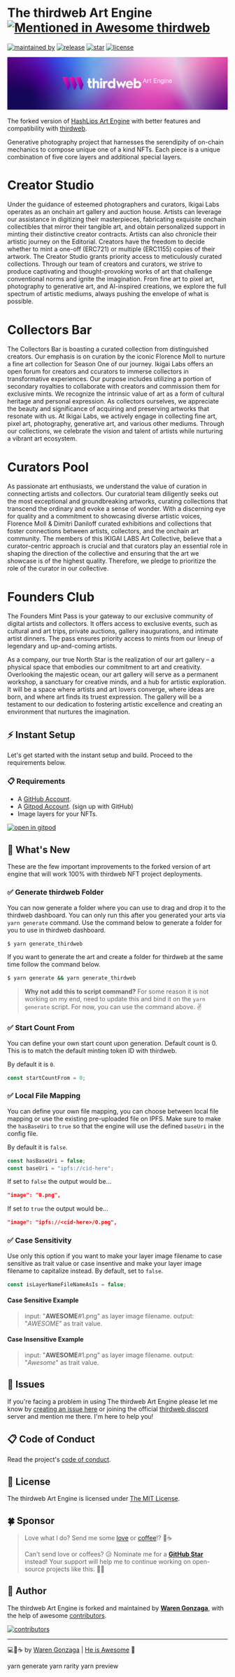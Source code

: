 # The thirdweb Art Engine [![Mentioned in Awesome thirdweb](https://awesome.re/mentioned-badge-flat.svg)](https://github.com/warengonzaga/awesome-thirdweb)

[![maintained by](https://img.shields.io/badge/maintained%20by-Waren%20Gonzaga-blue.svg?longCache=true&style=flat-square)](https://github.com/warengonzaga) [![release](https://img.shields.io/github/release/warengonzaga/thirdweb-art-engine.svg?style=flat-square)](https://github.com/warengonzaga/thirdweb-art-engine/releases) [![star](https://img.shields.io/github/stars/warengonzaga/thirdweb-art-engine.svg?style=flat-square)](https://github.com/warengonzaga/thirdweb-art-engine/stargazers) [![license](https://img.shields.io/github/license/warengonzaga/thirdweb-art-engine.svg?style=flat-square)](https://github.com/warengonzaga/thirdweb-art-engine/blob/main/license)

[![repo banner](.github/img/repo_banner.jpg)](https://github.com/warengonzaga/thirdweb-art-engine)

The forked version of [HashLips Art Engine](https://github.com/HashLips/hashlips_art_engine) with better features and compatibility with [thirdweb](https://thirdweb.com).

Generative photography project that harnesses the serendipity of on-chain mechanics to compose unique one of a kind NFTs. Each piece is a unique combination of five core layers and additional special layers.

# Creator Studio

Under the guidance of esteemed photographers and curators, Ikigai Labs operates as an onchain art gallery and auction house. Artists can leverage our assistance in digitizing their masterpieces, fabricating exquisite onchain collectibles that mirror their tangible art, and obtain personalized support in minting their distinctive creator contracts. Artists can also chronicle their artistic journey on the Editorial. Creators have the freedom to decide whether to mint a one-off (ERC721) or multiple (ERC1155) copies of their artwork. The Creator Studio grants priority access to meticulously curated collections. Through our team of creators and curators, we strive to produce captivating and thought-provoking works of art that challenge conventional norms and ignite the imagination. From fine art to pixel art, photography to generative art, and AI-inspired creations, we explore the full spectrum of artistic mediums, always pushing the envelope of what is possible.

# Collectors Bar

The Collectors Bar is boasting a curated collection from distinguished creators. Our emphasis is on curation by the iconic Florence Moll to nurture a fine art collection for Season One of our journey. Ikigai Labs offers an open forum for creators and ccurators to immerse collectors in transformative experiences. Our purpose includes utilizing a portion of secondary royalties to collaborate with creators and commission them for exclusive mints. We recognize the intrinsic value of art as a form of cultural heritage and personal expression. As collectors ourselves, we appreciate the beauty and significance of acquiring and preserving artworks that resonate with us. At Ikigai Labs, we actively engage in collecting fine art, pixel art, photography, generative art, and various other mediums. Through our collections, we celebrate the vision and talent of artists while nurturing a vibrant art ecosystem.

# Curators Pool

As passionate art enthusiasts, we understand the value of curation in connecting artists and collectors. Our curatorial team diligently seeks out the most exceptional and groundbreaking artworks, curating collections that transcend the ordinary and evoke a sense of wonder. With a discerning eye for quality and a commitment to showcasing diverse artistic voices, Florence Moll & Dimitri Daniloff curated exhibitions and collections that foster connections between artists, collectors, and the onchain art community. The members of this IKIGAI LABS Art Collective, believe that a curator-centric approach is crucial and that curators play an essential role in shaping the direction of the collective and ensuring that the art we showcase is of the highest quality. Therefore, we pledge to prioritize the role of the curator in our collective.

# Founders Club

The Founders Mint Pass is your gateway to our exclusive community of digital artists and collectors. It offers access to exclusive events, such as cultural and art trips, private auctions, gallery inaugurations, and intimate artist dinners. The pass ensures priority access to mints from our lineup of legendary and up-and-coming artists.

As a company, our true North Star is the realization of our art gallery – a physical space that embodies our commitment to art and creativity. Overlooking the majestic ocean, our art gallery will serve as a permanent workshop, a sanctuary for creative minds, and a hub for artistic exploration. It will be a space where artists and art lovers converge, where ideas are born, and where art finds its truest expression. The gallery will be a testament to our dedication to fostering artistic excellence and creating an environment that nurtures the imagination.

## ⚡ Instant Setup

Let's get started with the instant setup and build. Proceed to the requirements below.

### 📋 Requirements

- A [GitHub Account](https://github.com/signup).
- A [Gitpod Account](https://gitpod.io). (sign up with GitHub)
- Image layers for your NFTs.

[![open in gitpod](https://gitpod.io/button/open-in-gitpod.svg)](https://gitpod.io/#github.com/warengonzaga/thirdweb-art-engine)

## 🤔 What's New

These are the few important improvements to the forked version of art engine that will work 100% with thirdweb NFT project deployments.

### ✅ Generate thirdweb Folder

You can now generate a folder where you can use to drag and drop it to the thirdweb dashboard. You can only run this after you generated your arts via `yarn generate` command. Use the command below to generate a folder for you to use in thirdweb dashboard.

```bash
$ yarn generate_thirdweb
```

If you want to generate the art and create a folder for thirdweb at the same time follow the command below.

```bash
$ yarn generate && yarn generate_thirdweb
```

> **Why not add this to script command?**
> For some reason it is not working on my end, need to update this and bind it on the `yarn generate` script.
> For now, you can use the command above. ✌️

### ✅ Start Count From

You can define your own start count upon generation. Default count is 0. This is to match the default minting token ID with thirdweb.

By default it is `0`.

```js
const startCountFrom = 0;
```

### ✅ Local File Mapping

You can define your own file mapping, you can choose between local file mapping or use the existing pre-uploaded file on IPFS. Make sure to make the `hasBaseUri` to `true` so that the engine will use the defined `baseUri` in the config file.

By default it is `false`.

```js
const hasBaseUri = false;
const baseUri = "ipfs://cid-here";
```

If set to `false` the output would be...

```json
"image": "0.png",
```

If set to `true` the output would be...

```json
"image": "ipfs://<cid-here>/0.png",
```

### ✅ Case Sensitivity

Use only this option if you want to make your layer image filename to case sensitive as trait value or case insentive and make your layer image filename to capitalize instead. By default, set to `false`.

```js
const isLayerNameFileNameAsIs = false;
```

#### Case Sensitive Example

> input: "**AWESOME**#1.png" as layer image filename.
> output: "_AWESOME_" as trait value.

#### Case Insensitive Example

> input: "**AWESOME**#1.png" as layer image filename.
> output: "_Awesome_" as trait value.

## 🐛 Issues

If you're facing a problem in using The thirdweb Art Engine please let me know by [creating an issue here](https://github.com/warengonzaga/thirdweb-art-engine/issues/new) or joining the official [thirdweb discord](https://discord.gg/thirdweb) server and mention me there. I'm here to help you!

## 📋 Code of Conduct

Read the project's [code of conduct](./code_of_conduct.md).

## 📃 License

The thirdweb Art Engine is licensed under [The MIT License](https://opensource.org/licenses/MIT).

## 🍀 Sponsor

> Love what I do? Send me some [love](https://github.com/sponsors/warengonzaga) or [coffee](https://buymeacoff.ee/warengonzaga)!? 💖☕
>
> Can't send love or coffees? 😥 Nominate me for a **[GitHub Star](https://stars.github.com/nominate)** instead!
> Your support will help me to continue working on open-source projects like this. 🙏😇

## 📝 Author

The thirdweb Art Engine is forked and maintained by **[Waren Gonzaga](https://github.com/warengonzaga)**, with the help of awesome [contributors](https://github.com/warengonzaga/thirdweb-art-engine/graphs/contributors).

[![contributors](https://contrib.rocks/image?repo=warengonzaga/thirdweb-art-engine)](https://github.com/warengonzaga/thirdweb-art-engine/graphs/contributors)

---

💻💖☕ by [Waren Gonzaga](https://warengonzaga.com) | [He is Awesome](https://www.youtube.com/watch?v=HHrxS4diLew&t=44s) 🙏

yarn generate
yarn rarity
yarn preview
